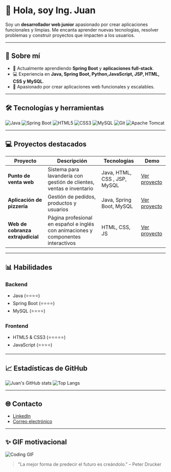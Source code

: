# 👋 Hola, soy Ing. Juan

Soy un **desarrollador web junior** apasionado por crear aplicaciones funcionales y limpias. Me encanta aprender nuevas tecnologías, resolver problemas y construir proyectos que impacten a los usuarios.  

---

## 🎯 Sobre mí
- 🌱 Actualmente aprendiendo **Spring Boot** y **aplicaciones full-stack**.
- 💻 Experiencia en **Java, Spring Boot, Python,JavaScript, JSP, HTML, CSS y MySQL**.
- 🚀 Apasionado por crear aplicaciones web funcionales y escalables.

---

## 🛠️ Tecnologías y herramientas
![Java](https://img.shields.io/badge/Java-ED8B00?style=for-the-badge&logo=java&logoColor=white)
![Spring Boot](https://img.shields.io/badge/Spring%20Boot-6DB33F?style=for-the-badge&logo=spring&logoColor=white)
![HTML5](https://img.shields.io/badge/HTML5-E34F26?style=for-the-badge&logo=html5&logoColor=white)
![CSS3](https://img.shields.io/badge/CSS3-1572B6?style=for-the-badge&logo=css3&logoColor=white)
![MySQL](https://img.shields.io/badge/MySQL-4479A1?style=for-the-badge&logo=mysql&logoColor=white)
![Git](https://img.shields.io/badge/Git-F05032?style=for-the-badge&logo=git&logoColor=white)
![Apache Tomcat](https://img.shields.io/badge/Apache%20Tomcat-F8DC75?style=for-the-badge&logo=apachetomcat&logoColor=black)

---

## 💻 Proyectos destacados
| Proyecto | Descripción | Tecnologías | Demo |
|----------|-------------|-------------|------|
| **Punto de venta web** | Sistema para lavandería con gestión de clientes, ventas e inventario | Java, HTML, CSS , JSP, MySQL | [Ver proyecto](https://github.com/JuanV1507/WebLaCochera) |
| **Aplicación de pizzería** | Gestión de pedidos, productos y usuarios | Java, Spring Boot, MySQL | [Ver proyecto](#) |
| **Web de cobranza extrajudicial** | Página profesional en español e inglés con animaciones y componentes interactivos | HTML, CSS, JS | [Ver proyecto](https://ircdebtrecovery.com/) |

---

## 📊 Habilidades
### Backend
- Java (⭐⭐⭐⭐)
- Spring Boot (⭐⭐⭐⭐)
- MySQL (⭐⭐⭐⭐)

### Frontend
- HTML5 & CSS3 (⭐⭐⭐⭐⭐)
- JavaScript (⭐⭐⭐⭐)

---

## 📈 Estadísticas de GitHub
![Juan's GitHub stats](https://github-readme-stats.vercel.app/api?username=JuanV1507&show_icons=true&theme=radical)
![Top Langs](https://github-readme-stats.vercel.app/api/top-langs/?username=JuanV1507&layout=compact&theme=radical)

---

## 🌐 Contacto
- [LinkedIn]([https://www.linkedin.com/in/tu-linkedin](https://www.linkedin.com/in/juan-manuel-chan-vazquez-b2b220292/))
- [Correo electrónico](ingjuanchan03@gmail.com)

---

## ✨ GIF motivacional
![Coding GIF](https://media.giphy.com/media/26gssIytJvy1b1THO/giphy.gif)

> "La mejor forma de predecir el futuro es creándolo." – Peter Drucker
